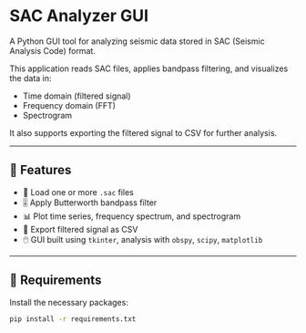 # SAC Analyzer GUI

A Python GUI tool for analyzing seismic data stored in SAC (Seismic Analysis Code) format.

This application reads SAC files, applies bandpass filtering, and visualizes the data in:
- Time domain (filtered signal)
- Frequency domain (FFT)
- Spectrogram

It also supports exporting the filtered signal to CSV for further analysis.

---

## 🔧 Features

- 📂 Load one or more `.sac` files
- 🎚️ Apply Butterworth bandpass filter
- 📊 Plot time series, frequency spectrum, and spectrogram
- 💾 Export filtered signal as CSV
- 🖱️ GUI built using `tkinter`, analysis with `obspy`, `scipy`, `matplotlib`

---

## 🧪 Requirements

Install the necessary packages:

```bash
pip install -r requirements.txt
